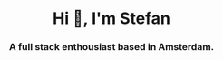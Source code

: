 <h1 align="center">Hi 👋, I'm Stefan</h1>
<h3 align="center">A full stack enthousiast based in Amsterdam.</h3>
